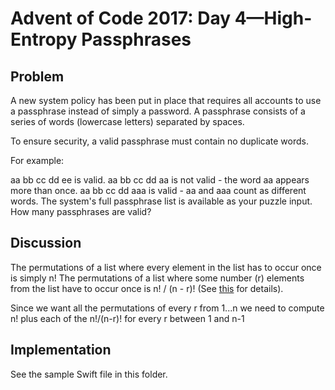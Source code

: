 Advent of Code 2017: Day 4—High-Entropy Passphrases
===================================================

Problem
-------

A new system policy has been put in place that requires all accounts to use a passphrase instead of simply a password. A passphrase consists of a series of words (lowercase letters) separated by spaces.

To ensure security, a valid passphrase must contain no duplicate words.

For example:

aa bb cc dd ee is valid.
aa bb cc dd aa is not valid - the word aa appears more than once.
aa bb cc dd aaa is valid - aa and aaa count as different words.
The system's full passphrase list is available as your puzzle input. How many passphrases are valid?

Discussion
----------

The permutations of a list where every element in the list has to occur once is simply n!
The permutations of a list where some number (r) elements from the list have to occur once is n! / (n - r)!
(See [this][link01] for details).

Since we want all the permutations of every r from 1...n we need to compute n! plus each of the n!/(n-r)! for every r between 1 and n-1

Implementation
--------------

See the sample Swift file in this folder.


[link01]: https://www.mathsisfun.com/combinatorics/combinations-permutations.html "Maths Is Fun: Combinations and Permutations"


